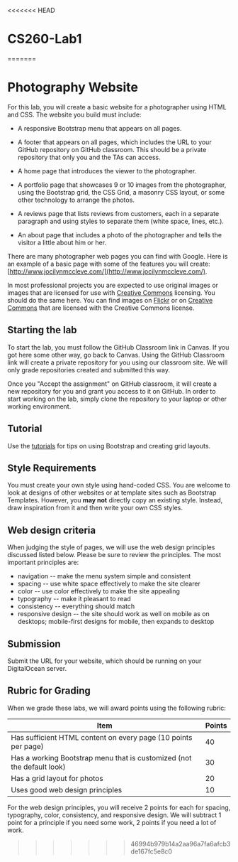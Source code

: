 <<<<<<< HEAD
# CS260-Lab1
=======
# Photography Website

For this lab, you will create a basic website for a photographer using
HTML and CSS. The website you build must include:

* A responsive Bootstrap menu that appears on all pages.

* A footer that appears on all pages, which includes the URL to your
  GitHub repository on GitHub classroom. This should be a private
  repository that only you and the TAs can access.

* A home page that introduces the viewer to the photographer.

* A portfolio page that showcases 9 or 10 images from the
  photographer, using the Bootstrap grid, the CSS Grid, a masonry CSS
  layout, or some other technology to arrange the photos.

* A reviews page that lists reviews from customers, each in a separate
  paragraph and using styles to separate them (white space, lines,
  etc.).

* An about page that includes a photo of the photographer and tells the
  visitor a little about him or her.

There are many photographer web pages you can find with Google. Here
is an example of a basic page with some of the features you will
create: [http://www.jocilynmccleve.com/](http://www.jocilynmccleve.com/).

In most professional projects you are expected to use original images
or images that are licensed for use with [Creative
Commons](https://creativecommons.org/) licensing. You should do the
same here. You can find images on
[Flickr](https://www.flickr.com/creativecommons/) or on [Creative
Commons](https://search.creativecommons.org/) that are licensed with
the Creative Commons license.

## Starting the lab

To start the lab, you must follow the GitHub Classroom link in Canvas. If you got here some other way, go back to Canvas. Using the GitHub Classroom link will create a private repository for you using our classroom site. We will only grade repositories created and submitted this way.

Once you "Accept the assignment" on GitHub classroom, it will create a new repository for you and grant you access to it on GitHub. In order to start working on the lab, simply clone the repository to your laptop or other working environment.

## Tutorial

Use the [tutorials](/tutorials/README.md)
for tips on using Bootstrap and creating grid layouts.

## Style Requirements

You must create your own style using hand-coded CSS. You are welcome to
look at designs of other websites or at template sites such as Bootstrap
Templates. However, you **may not** directly copy an existing style. Instead,
draw inspiration from it and then write your own CSS styles.

## Web design criteria

When judging the style of pages, we will use the web design principles
discussed listed below.  Please be sure to review the principles.
The most important principles are:

* navigation -- make the menu system simple and consistent
* spacing -- use white space effectively to make the site clearer
* color -- use color effectively to make the site appealing
* typography --  make it pleasant to read
* consistency --  everything should match
* responsive design -- the site should work as well on mobile as on
  desktops; mobile-first designs for mobile, then expands to desktop

## Submission

Submit the URL for your website, which should be running on your
DigitalOcean server.

## Rubric for Grading

When we grade these labs, we will award points using the following
rubric:

Item | Points
--- | ---
Has sufficient HTML content on every page (10 points per page) | 40
Has a working Bootstrap menu that is customized (not the default look) | 30
Has a grid layout for photos | 20
Uses good web design principles | 10

For the web design principles, you will receive 2 points for each for
spacing, typography, color, consistency, and responsive design. We
will subtract 1 point for a principle if you need some work, 2 points
if you need a lot of work.
>>>>>>> 46994b979b14a2aa96a7fa6afcb3de167fc5e8c0

